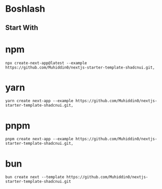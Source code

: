 # Boshlash

## Start With

# npm

```
npx create-next-app@latest --example https://github.com/Muhiddin0/nextjs-starter-template-shadcnui.git,
```

# yarn

```
yarn create next-app --example https://github.com/Muhiddin0/nextjs-starter-template-shadcnui.git,
```

# pnpm

```
pnpm create next-app --example https://github.com/Muhiddin0/nextjs-starter-template-shadcnui.git,
```

# bun

```
bun create next --template https://github.com/Muhiddin0/nextjs-starter-template-shadcnui.git
```
